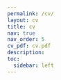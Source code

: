 ```yaml
---
permalink: /cv/
layout: cv
title: cv
nav: true
nav_order: 5
cv_pdf: cv.pdf
description:
toc:
  sidebar: left
---
```

